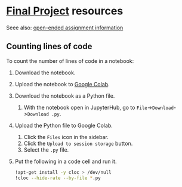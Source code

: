 # [Final Project](../final_project.md) resources

Seee also: [open-ended assignment information](../assignments/open_ended.md)

## Counting lines of code

To count the number of lines of code in a notebook:

1. Download the notebook.
1. Upload the notebook to [Google Colab](https://colab.research.google.com/).
1. Download the notebook as a Python file.
    1. With the notebook open in JupyterHub, go to `File`->`Download`->`Download .py`.
1. Upload the Python file to Google Colab.
    1. Click the `Files` icon in the sidebar.
    1. Click the `Upload to session storage` button.
    1. Select the `.py` file.
1. Put the following in a code cell and run it.

    ```sh
    !apt-get install -y cloc > /dev/null
    !cloc --hide-rate --by-file *.py
    ```

